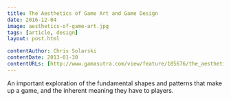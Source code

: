 ```yaml
---
title: The Aesthetics of Game Art and Game Design
date: 2016-12-04
image: aesthetics-of-game-art.jpg
tags: [article, design]
layout: post.html

contentAuthor: Chris Solarski
contentDate: 2013-01-30
contentURLs: [http://www.gamasutra.com/view/feature/185676/the_aesthetics_of_game_art_and_.php]
---
```


An important exploration of the fundamental shapes and patterns that make up a game, and the inherent meaning they have to players.
